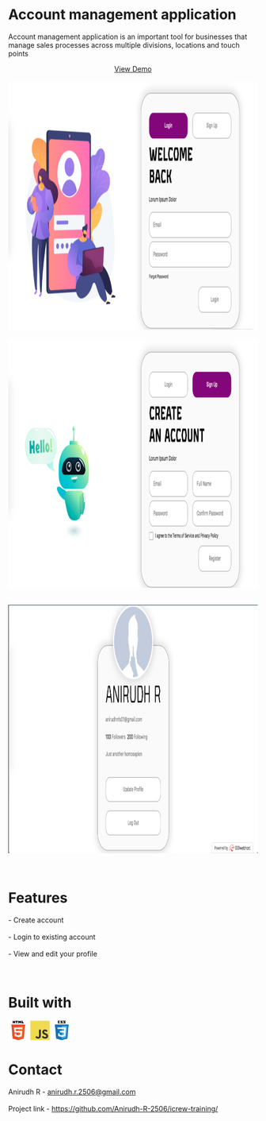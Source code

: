 # Account management application
<p>Account management application is an important tool for businesses that manage sales processes across multiple divisions, locations and touch points</p>
<p align="center"><a href="https://icrewtraining.000webhostapp.com">View Demo</a><br><br>
<img src="https://raw.githubusercontent.com/Anirudh-R-2506/icrew-training/activity1-4/static/screenshots/login.png" height=500 width=1000><br><br>
<img src="https://raw.githubusercontent.com/Anirudh-R-2506/icrew-training/activity1-4/static/screenshots/register.png" height=500 width=1000>
<br><br>
<p align="center">
<img src="https://raw.githubusercontent.com/Anirudh-R-2506/icrew-training/activity1-4/static/screenshots/profile.png" height=500 width=1000>
</p><br>
<h1>Features</h1>
- Create account<br><br>
- Login to existing account<br><br>
- View and edit your profile<br><br><br>
<h1>Built with</h1>
<img src="https://raw.githubusercontent.com/devicons/devicon/master/icons/html5/html5-original-wordmark.svg" alt="html5" width="40" height="40" style="max-width: 100%;">
<img src="https://raw.githubusercontent.com/devicons/devicon/master/icons/javascript/javascript-original.svg" alt="javascript" width="40" height="40" style="max-width: 100%;">
<img src="https://raw.githubusercontent.com/devicons/devicon/master/icons/css3/css3-original-wordmark.svg" alt="css3" width="40" height="40" style="max-width: 100%;">
<h1>Contact</h1>
Anirudh R - <a href="mailto:anirudh.r.2506@gmail.com" target="_blank">anirudh.r.2506@gmail.com</a><br><br>
Project link - <a href="https://github.com/Anirudh-R-2506/icrew-training/" target="_blank">https://github.com/Anirudh-R-2506/icrew-training/</a>
